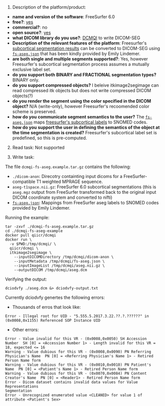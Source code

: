 1. Description of the platform/product:
  - **name and version of the software**: FreeSurfer 6.0
  - **free?**: [yes](https://surfer.nmr.mgh.harvard.edu/fswiki/DownloadAndInstall)
  - **commercial?**: no
  - **open source?**: [yes](https://github.com/freesurfer/freesurfer)
  - **what DICOM library do you use?**: [DCMQI](https://github.com/QIICR/dcmqi) to write DICOM-SEG
  - **Description of the relevant features of the platform**: Freesurfer's [subcortical segmentation results](http://surfer.nmr.mgh.harvard.edu/fswiki/SubcorticalSegmentation/) can be converted to DICOM-SEG using [`fs-aseg.json`](https://github.com/corticometrics/fs2dicom/blob/master/fs-aseg.json) that has been kindly provided by Emily Lindemer. 
  - **are both single and multiple segments supported?**: Yes, however Freesurfer's subcortical segmentation process assumes a mutually exclusive label set.
  - **do you support both BINARY and FRACTIONAL segmentation types?** BINARY only.
  - **do you support compressed objects?** I beleive itkimage2segimage can read compressed itk objects but does not write compressed DICOM objects(?)
  - **do you render the segment using the color specified in the DICOM object?** N/A (write-only), however Freesurfer's recoomended color scheme is preserved.
  - **how do you communicate segment semantics to the user?** The [`fs-aseg.json`](https://github.com/corticometrics/fs2dicom/blob/master/fs-aseg.json) maps [freesurfer's subcortical labels](https://surfer.nmr.mgh.harvard.edu/fswiki/FsTutorial/AnatomicalROI/FreeSurferColorLUT) to SNOMED codes.
  - **how do you support the user in defining the semantics of the object at the time segmentation is created?** Freesurfer's subcortical label set is predefined, so this is pre-computed.

2. Read task: Not supported

3. Write task:

The file `dcmqi-fs-aseg.example.tar.gz` contains the following:
  - `./dicom-anon`: Direcotry containting input dicoms for a FreeSurfer-compatible T1 weighted MPRAGE sequence.
  - `aseg-t1space.nii.gz`: FreeSurfer 6.0 subcortical segmentations (this is `aseg.mgz` output from FreeSurfer transformed back to the original input DICOM coordinate system and converted to nifti)
  - [`fs-aseg.json`](https://github.com/corticometrics/fs2dicom/blob/master/fs-aseg.json): Mappings from FreeSurfer aseg labels to SNOMED codes provided by Emily Lindemer.

Running the example:
```
tar -zxvf ./dcmqi-fs-aseg.example.tar.gz
cd ./dcmqi-fs-aseg-example
docker pull qiicr/dcmqi
docker run \
  -v $PWD:/tmp/dcmqi/ \
  qiicr/dcmqi \
  itkimage2segimage \
    --inputDICOMDirectory /tmp/dcmqi/dicom-anon \
    --inputMetadata /tmp/dcmqi/fs-aseg.json \
    --inputImageList /tmp/dcmqi/aseg.nii.gz \
    --outputDICOM /tmp/dcmqi/aseg.dcm
```

Verifying the output:
```
dciodvfy ./aseg.dcm &> dciodvfy-output.txt
```

Currently dciodvfy genertes the following errors:

- Thousands of erros that look like:
```
Error - Illegal root for UID - "5.555.5.2017.3.22.??.?.??????" in (0x0008,0x1155) Referenced SOP Instance UID
```
- Other errors:
```
Error - Value invalid for this VR - (0x0008,0x0050) SH Accession Number  SH [0] = <Accession Number 1> - Length invalid for this VR = 18, expected <= 16
Warning - Value dubious for this VR - (0x0008,0x0090) PN Referring Physician's Name  PN [0] = <Referring Physician's Name 1> - Retired Person Name form
Warning - Value dubious for this VR - (0x0010,0x0010) PN Patient's Name  PN [0] = <Patient's Name 1> - Retired Person Name form
Warning - Value dubious for this VR - (0x0070,0x0084) PN Content Creator's Name  PN [0] = <Reader1> - Retired Person Name form
Error - Dicom dataset contains invalid data values for Value Representations
Segmentation
Error - Unrecognized enumerated value <CLEANED> for value 1 of attribute <Patient's Sex>
```